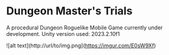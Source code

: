 # Dungeon Master's Trials
A procedural Dungeon Roguelike Mobile Game currently under development.
Unity version used: 2023.2.10f1

![alt text](http://url/to/img.png](https://imgur.com/E0sW9Xf)
